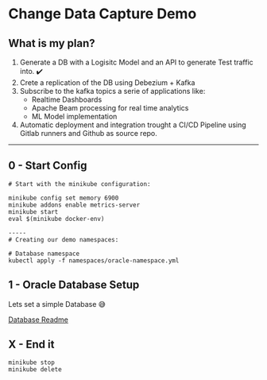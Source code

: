 # Change Data Capture Demo

## What is my plan? 

1) Generate a DB with a Logisitc Model and an API to generate Test traffic into. :heavy_check_mark:
2) Crete a replication of the DB  using Debezium + Kafka
3) Subscribe to the kafka topics a serie of applications like: 
    * Realtime Dashboards
    * Apache Beam processing for real time analytics
    * ML Model implementation
4) Automatic deployment and integration trought a CI/CD Pipeline using Gitlab runners and Github as source repo.


---

## 0 - Start Config

```
# Start with the minikube configuration:

minikube config set memory 6900
minikube addons enable metrics-server
minikube start
eval $(minikube docker-env)

-----
# Creating our demo namespaces:

# Database namespace
kubectl apply -f namespaces/oracle-namespace.yml

```


## 1 - Oracle Database Setup

Lets set a simple Database :sweat_smile:

[Database Readme](database/README.md)


## X - End it

```
minikube stop
minikube delete
```